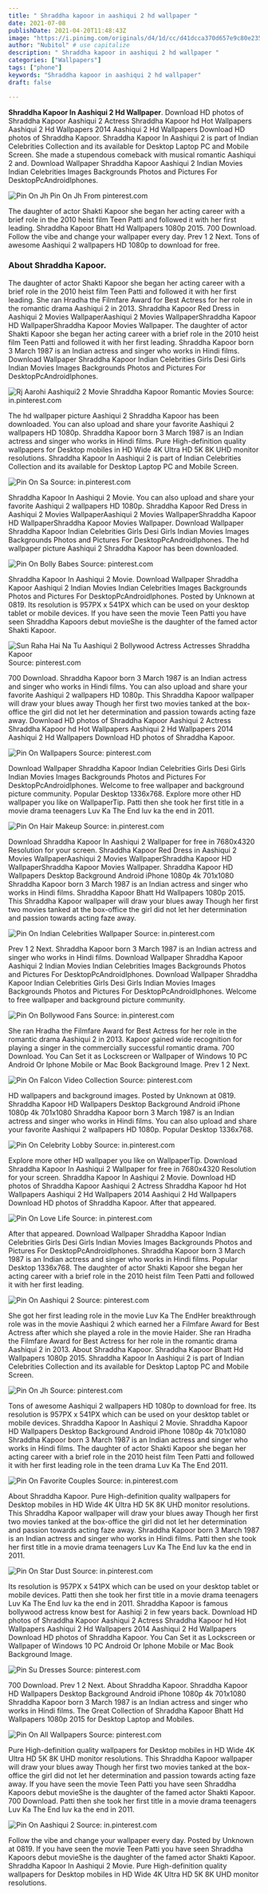 ```yaml
---
title: " Shraddha kapoor in aashiqui 2 hd wallpaper "
date: 2021-07-08
publishDate: 2021-04-20T11:48:43Z
image: "https://i.pinimg.com/originals/d4/1d/cc/d41dcca370d657e9c80e23514b95361d.jpg"
author: "Nubitol" # use capitalize
description: " Shraddha kapoor in aashiqui 2 hd wallpaper "
categories: ["Wallpapers"]
tags: ["phone"]
keywords: "Shraddha kapoor in aashiqui 2 hd wallpaper"
draft: false

---
```



**Shraddha Kapoor In Aashiqui 2 Hd Wallpaper**. Download HD photos of Shraddha Kapoor Aashiqui 2 Actress Shraddha Kapoor hd Hot Wallpapers Aashiqui 2 Hd Wallpapers 2014 Aashiqui 2 Hd Wallpapers Download HD photos of Shraddha Kapoor. Shraddha Kapoor In Aashiqui 2 is part of Indian Celebrities Collection and its available for Desktop Laptop PC and Mobile Screen. She made a stupendous comeback with musical romantic Aashiqui 2 and. Download Wallpaper Shraddha Kapoor Aashiqui 2 Indian Movies Indian Celebrities Images Backgrounds Photos and Pictures For DesktopPcAndroidIphones.

![Pin On Jh](https://i.pinimg.com/originals/08/93/15/089315004ab0c84fc40c5c61c989be92.jpg "Pin On Jh")
Pin On Jh From pinterest.com


The daughter of actor Shakti Kapoor she began her acting career with a brief role in the 2010 heist film Teen Patti and followed it with her first leading. Shraddha Kapoor Bhatt Hd Wallpapers 1080p 2015. 700 Download. Follow the vibe and change your wallpaper every day. Prev 1 2 Next. Tons of awesome Aashiqui 2 wallpapers HD 1080p to download for free.

### About Shraddha Kapoor.

The daughter of actor Shakti Kapoor she began her acting career with a brief role in the 2010 heist film Teen Patti and followed it with her first leading. She ran Hradha the Filmfare Award for Best Actress for her role in the romantic drama Aashiqui 2 in 2013. Shraddha Kapoor Red Dress in Aashiqui 2 Movies WallpaperAashiqui 2 Movies WallpaperShraddha Kapoor HD WallpaperShraddha Kapoor Movies Wallpaper. The daughter of actor Shakti Kapoor she began her acting career with a brief role in the 2010 heist film Teen Patti and followed it with her first leading. Shraddha Kapoor born 3 March 1987 is an Indian actress and singer who works in Hindi films. Download Wallpaper Shraddha Kapoor Indian Celebrities Girls Desi Girls Indian Movies Images Backgrounds Photos and Pictures For DesktopPcAndroidIphones.


![Rj Aarohi Aashiqui2 2 Movie Shraddha Kapoor Romantic Movies](https://i.pinimg.com/originals/f3/be/c9/f3bec9f949c5371999da75edbdbb6230.jpg "Rj Aarohi Aashiqui2 2 Movie Shraddha Kapoor Romantic Movies")
Source: in.pinterest.com

The hd wallpaper picture Aashiqui 2 Shraddha Kapoor has been downloaded. You can also upload and share your favorite Aashiqui 2 wallpapers HD 1080p. Shraddha Kapoor born 3 March 1987 is an Indian actress and singer who works in Hindi films. Pure High-definition quality wallpapers for Desktop mobiles in HD Wide 4K Ultra HD 5K 8K UHD monitor resolutions. Shraddha Kapoor In Aashiqui 2 is part of Indian Celebrities Collection and its available for Desktop Laptop PC and Mobile Screen.

![Pin On Sa](https://i.pinimg.com/originals/b0/e6/22/b0e622016558841505e3dee9ddd1097c.jpg "Pin On Sa")
Source: in.pinterest.com

Shraddha Kapoor In Aashiqui 2 Movie. You can also upload and share your favorite Aashiqui 2 wallpapers HD 1080p. Shraddha Kapoor Red Dress in Aashiqui 2 Movies WallpaperAashiqui 2 Movies WallpaperShraddha Kapoor HD WallpaperShraddha Kapoor Movies Wallpaper. Download Wallpaper Shraddha Kapoor Indian Celebrities Girls Desi Girls Indian Movies Images Backgrounds Photos and Pictures For DesktopPcAndroidIphones. The hd wallpaper picture Aashiqui 2 Shraddha Kapoor has been downloaded.

![Pin On Bolly Babes](https://i.pinimg.com/originals/56/5a/9d/565a9d80a120416d7517c9ca80cdc69d.jpg "Pin On Bolly Babes")
Source: pinterest.com

Shraddha Kapoor In Aashiqui 2 Movie. Download Wallpaper Shraddha Kapoor Aashiqui 2 Indian Movies Indian Celebrities Images Backgrounds Photos and Pictures For DesktopPcAndroidIphones. Posted by Unknown at 0819. Its resolution is 957PX x 541PX which can be used on your desktop tablet or mobile devices. If you have seen the movie Teen Patti you have seen Shraddha Kapoors debut movieShe is the daughter of the famed actor Shakti Kapoor.

![Sun Raha Hai Na Tu Aashiqui 2 Bollywood Actress Actresses Shraddha Kapoor](https://i.pinimg.com/originals/d3/c5/e5/d3c5e55b1e7db7cf615b3ca3915a32f3.png "Sun Raha Hai Na Tu Aashiqui 2 Bollywood Actress Actresses Shraddha Kapoor")
Source: pinterest.com

700 Download. Shraddha Kapoor born 3 March 1987 is an Indian actress and singer who works in Hindi films. You can also upload and share your favorite Aashiqui 2 wallpapers HD 1080p. This Shraddha Kapoor wallpaper will draw your blues away Though her first two movies tanked at the box-office the girl did not let her determination and passion towards acting faze away. Download HD photos of Shraddha Kapoor Aashiqui 2 Actress Shraddha Kapoor hd Hot Wallpapers Aashiqui 2 Hd Wallpapers 2014 Aashiqui 2 Hd Wallpapers Download HD photos of Shraddha Kapoor.

![Pin On Wallpapers](https://i.pinimg.com/originals/d6/25/a7/d625a707bd4340d4d9df17cf28170595.jpg "Pin On Wallpapers")
Source: pinterest.com

Download Wallpaper Shraddha Kapoor Indian Celebrities Girls Desi Girls Indian Movies Images Backgrounds Photos and Pictures For DesktopPcAndroidIphones. Welcome to free wallpaper and background picture community. Popular Desktop 1336x768. Explore more other HD wallpaper you like on WallpaperTip. Patti then she took her first title in a movie drama teenagers Luv Ka The End luv ka the end in 2011.

![Pin On Hair Makeup](https://i.pinimg.com/originals/bd/d9/94/bdd994fe2c2996998704d22d849535c3.jpg "Pin On Hair Makeup")
Source: in.pinterest.com

Download Shraddha Kapoor In Aashiqui 2 Wallpaper for free in 7680x4320 Resolution for your screen. Shraddha Kapoor Red Dress in Aashiqui 2 Movies WallpaperAashiqui 2 Movies WallpaperShraddha Kapoor HD WallpaperShraddha Kapoor Movies Wallpaper. Shraddha Kapoor HD Wallpapers Desktop Background Android iPhone 1080p 4k 701x1080 Shraddha Kapoor born 3 March 1987 is an Indian actress and singer who works in Hindi films. Shraddha Kapoor Bhatt Hd Wallpapers 1080p 2015. This Shraddha Kapoor wallpaper will draw your blues away Though her first two movies tanked at the box-office the girl did not let her determination and passion towards acting faze away.

![Pin On Indian Celebrities Wallpaper](https://i.pinimg.com/736x/ba/ff/e5/baffe5e05ce39293955991ec250a4e16.jpg "Pin On Indian Celebrities Wallpaper")
Source: in.pinterest.com

Prev 1 2 Next. Shraddha Kapoor born 3 March 1987 is an Indian actress and singer who works in Hindi films. Download Wallpaper Shraddha Kapoor Aashiqui 2 Indian Movies Indian Celebrities Images Backgrounds Photos and Pictures For DesktopPcAndroidIphones. Download Wallpaper Shraddha Kapoor Indian Celebrities Girls Desi Girls Indian Movies Images Backgrounds Photos and Pictures For DesktopPcAndroidIphones. Welcome to free wallpaper and background picture community.

![Pin On Bollywood Fans](https://i.pinimg.com/originals/06/c7/4a/06c74a0e7a4d72a1de4e2e6213ba8a6e.jpg "Pin On Bollywood Fans")
Source: in.pinterest.com

She ran Hradha the Filmfare Award for Best Actress for her role in the romantic drama Aashiqui 2 in 2013. Kapoor gained wide recognition for playing a singer in the commercially successful romantic drama. 700 Download. You Can Set it as Lockscreen or Wallpaper of Windows 10 PC Android Or Iphone Mobile or Mac Book Background Image. Prev 1 2 Next.

![Pin On Falcon Video Collection](https://i.pinimg.com/originals/48/2d/81/482d81bb8fba63f32fddd13be927309f.jpg "Pin On Falcon Video Collection")
Source: pinterest.com

HD wallpapers and background images. Posted by Unknown at 0819. Shraddha Kapoor HD Wallpapers Desktop Background Android iPhone 1080p 4k 701x1080 Shraddha Kapoor born 3 March 1987 is an Indian actress and singer who works in Hindi films. You can also upload and share your favorite Aashiqui 2 wallpapers HD 1080p. Popular Desktop 1336x768.

![Pin On Celebrity Lobby](https://i.pinimg.com/originals/47/16/37/471637d8d31df018620504f4587e10d2.png "Pin On Celebrity Lobby")
Source: in.pinterest.com

Explore more other HD wallpaper you like on WallpaperTip. Download Shraddha Kapoor In Aashiqui 2 Wallpaper for free in 7680x4320 Resolution for your screen. Shraddha Kapoor In Aashiqui 2 Movie. Download HD photos of Shraddha Kapoor Aashiqui 2 Actress Shraddha Kapoor hd Hot Wallpapers Aashiqui 2 Hd Wallpapers 2014 Aashiqui 2 Hd Wallpapers Download HD photos of Shraddha Kapoor. After that appeared.

![Pin On Love Life](https://i.pinimg.com/originals/66/85/ad/6685ad1085335fe69dd269895955ca52.jpg "Pin On Love Life")
Source: in.pinterest.com

After that appeared. Download Wallpaper Shraddha Kapoor Indian Celebrities Girls Desi Girls Indian Movies Images Backgrounds Photos and Pictures For DesktopPcAndroidIphones. Shraddha Kapoor born 3 March 1987 is an Indian actress and singer who works in Hindi films. Popular Desktop 1336x768. The daughter of actor Shakti Kapoor she began her acting career with a brief role in the 2010 heist film Teen Patti and followed it with her first leading.

![Pin On Aashiqui 2](https://i.pinimg.com/originals/ba/50/93/ba5093c528be0156e76c0f566bda9932.jpg "Pin On Aashiqui 2")
Source: pinterest.com

She got her first leading role in the movie Luv Ka The EndHer breakthrough role was in the movie Aashiqui 2 which earned her a Filmfare Award for Best Actress after which she played a role in the movie Haider. She ran Hradha the Filmfare Award for Best Actress for her role in the romantic drama Aashiqui 2 in 2013. About Shraddha Kapoor. Shraddha Kapoor Bhatt Hd Wallpapers 1080p 2015. Shraddha Kapoor In Aashiqui 2 is part of Indian Celebrities Collection and its available for Desktop Laptop PC and Mobile Screen.

![Pin On Jh](https://i.pinimg.com/originals/08/93/15/089315004ab0c84fc40c5c61c989be92.jpg "Pin On Jh")
Source: pinterest.com

Tons of awesome Aashiqui 2 wallpapers HD 1080p to download for free. Its resolution is 957PX x 541PX which can be used on your desktop tablet or mobile devices. Shraddha Kapoor In Aashiqui 2 Movie. Shraddha Kapoor HD Wallpapers Desktop Background Android iPhone 1080p 4k 701x1080 Shraddha Kapoor born 3 March 1987 is an Indian actress and singer who works in Hindi films. The daughter of actor Shakti Kapoor she began her acting career with a brief role in the 2010 heist film Teen Patti and followed it with her first leading role in the teen drama Luv Ka The End 2011.

![Pin On Favorite Couples](https://i.pinimg.com/originals/71/21/a4/7121a44f0a38721a10f5c34431d15d20.jpg "Pin On Favorite Couples")
Source: in.pinterest.com

About Shraddha Kapoor. Pure High-definition quality wallpapers for Desktop mobiles in HD Wide 4K Ultra HD 5K 8K UHD monitor resolutions. This Shraddha Kapoor wallpaper will draw your blues away Though her first two movies tanked at the box-office the girl did not let her determination and passion towards acting faze away. Shraddha Kapoor born 3 March 1987 is an Indian actress and singer who works in Hindi films. Patti then she took her first title in a movie drama teenagers Luv Ka The End luv ka the end in 2011.

![Pin On Star Dust](https://i.pinimg.com/originals/17/08/aa/1708aa742d030d4f5aecf4a58eddc794.jpg "Pin On Star Dust")
Source: in.pinterest.com

Its resolution is 957PX x 541PX which can be used on your desktop tablet or mobile devices. Patti then she took her first title in a movie drama teenagers Luv Ka The End luv ka the end in 2011. Shraddha Kapoor is famous bollywood actress know best for Aashiqi 2 in few years back. Download HD photos of Shraddha Kapoor Aashiqui 2 Actress Shraddha Kapoor hd Hot Wallpapers Aashiqui 2 Hd Wallpapers 2014 Aashiqui 2 Hd Wallpapers Download HD photos of Shraddha Kapoor. You Can Set it as Lockscreen or Wallpaper of Windows 10 PC Android Or Iphone Mobile or Mac Book Background Image.

![Pin Su Dresses](https://i.pinimg.com/originals/e9/96/cf/e996cf57c09eb9cd56bea006aa71568c.jpg "Pin Su Dresses")
Source: pinterest.com

700 Download. Prev 1 2 Next. About Shraddha Kapoor. Shraddha Kapoor HD Wallpapers Desktop Background Android iPhone 1080p 4k 701x1080 Shraddha Kapoor born 3 March 1987 is an Indian actress and singer who works in Hindi films. The Great Collection of Shraddha Kapoor Bhatt Hd Wallpapers 1080p 2015 for Desktop Laptop and Mobiles.

![Pin On All Wallpapers](https://i.pinimg.com/originals/67/06/1a/67061a4431c1927853e4add3b579dc3d.jpg "Pin On All Wallpapers")
Source: pinterest.com

Pure High-definition quality wallpapers for Desktop mobiles in HD Wide 4K Ultra HD 5K 8K UHD monitor resolutions. This Shraddha Kapoor wallpaper will draw your blues away Though her first two movies tanked at the box-office the girl did not let her determination and passion towards acting faze away. If you have seen the movie Teen Patti you have seen Shraddha Kapoors debut movieShe is the daughter of the famed actor Shakti Kapoor. 700 Download. Patti then she took her first title in a movie drama teenagers Luv Ka The End luv ka the end in 2011.

![Pin On Aashiqui 2](https://i.pinimg.com/originals/d4/1d/cc/d41dcca370d657e9c80e23514b95361d.jpg "Pin On Aashiqui 2")
Source: in.pinterest.com

Follow the vibe and change your wallpaper every day. Posted by Unknown at 0819. If you have seen the movie Teen Patti you have seen Shraddha Kapoors debut movieShe is the daughter of the famed actor Shakti Kapoor. Shraddha Kapoor In Aashiqui 2 Movie. Pure High-definition quality wallpapers for Desktop mobiles in HD Wide 4K Ultra HD 5K 8K UHD monitor resolutions.

